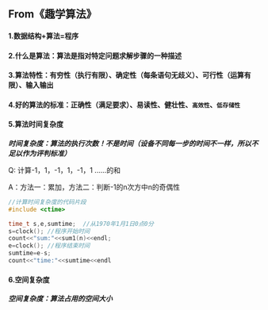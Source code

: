 ## From《趣学算法》
#### 1.数据结构+算法=程序
#### 2.什么是算法：算法是指对特定问题求解步骤的一种描述
#### 3.算法特性：有穷性（执行有限）、确定性（每条语句无歧义）、可行性（运算有限）、输入输出
#### 4.好的算法的标准：正确性（满足要求）、易读性、健壮性、`高效性`、`低存储性`
#### 5.算法时间复杂度
***时间复杂度：算法的执行次数！不是时间（设备不同每一步的时间不一样，所以不足以作为评判标准）***
 
 Q: 计算-1，1，-1，1，-1，1 ......的和
 
 A：方法一：累加，方法二：判断-1的n次方中n的奇偶性
```c++
//计算时间复杂度的代码片段
#include <ctime>

time_t s,e,sumtime;  //从1970年1月1日0点0分
s=clock(); //程序开始时间
count<<"sum:"<<sum1(n)<<endl;
e=clock(); //程序结束时间
sumtime=e-s;
count<<"time:"<<sumtime<<endl
```
#### 6.空间复杂度
***空间复杂度：算法占用的空间大小***

